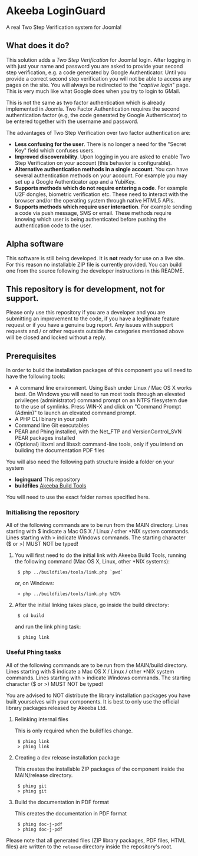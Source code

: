 # Akeeba LoginGuard

A real Two Step Verification system for Joomla!

## What does it do?

This solution adds a _Two Step Verification_ for Joomla! login. After logging in with just your name and password you are asked to provide your second step verification, e.g. a code generated by Google Authenticator. Until you provide a correct second step verification you will not be able to access any pages on the site. You will always be redirected to the "_captive login_" page. This is very much like what Google does when you try to login to GMail.

This is not the same as two factor authentication which is already implemented in Joomla. Two Factor Authentication requires the second authentication factor (e.g, the code generated by Google Authenticator) to be entered together with the username and password.

The advantages of Two Step Verification over two factor authentication are:
* **Less confusing for the user**. There is no longer a need for the "Secret Key" field which confuses users.
* **Improved discoverability**. Upon logging in you are asked to enable Two Step Verification on your account (this behavior is configurable).
* **Alternative authentication methods in a single account**. You can have several authentication methods on your account. For example you may set up a Google Authenticator app and a YubiKey.
* **Supports methods which do not require entering a code**. For example U2F dongles, biometric verification etc. These need to interact with the browser and/or the operating system through native HTML5 APIs.
* **Supports methods which require user interaction**. For example sending a code via push message, SMS or email. These methods require knowing which user is being authenticated before pushing the authentication code to the user.

## Alpha software

This software is still being developed. It is **not** ready for use on a live site. For this reason no installable ZIP file is currently provided. You can build one from the source following the developer instructions in this README.

## This repository is for development, not for support.

Please only use this repository if you are a developer and you are submitting an improvement to the code, if you have a legitimate feature request or if you have a genuine bug report. Any issues with support requests and / or other requests outside the categories mentioned above will be closed and locked without a reply.

## Prerequisites

In order to build the installation packages of this component you will need to have the following tools:

* A command line environment. Using Bash under Linux / Mac OS X works best. On Windows you will need to run most tools through an elevated privileges (administrator) command prompt on an NTFS filesystem due to the use of symlinks. Press WIN-X and click on "Command Prompt (Admin)" to launch an elevated command prompt.
* A PHP CLI binary in your path
* Command line Git executables
* PEAR and Phing installed, with the Net_FTP and VersionControl_SVN PEAR packages installed
* (Optional) libxml and libsxlt command-line tools, only if you intend on building the documentation PDF files

You will also need the following path structure inside a folder on your system

* **loginguard** This repository
* **buildfiles** [Akeeba Build Tools](https://github.com/akeeba/buildfiles)

You will need to use the exact folder names specified here.

### Initialising the repository

All of the following commands are to be run from the MAIN directory. Lines
starting with $ indicate a Mac OS X / Linux / other *NIX system commands. Lines
starting with > indicate Windows commands. The starting character ($ or >) MUST
NOT be typed!

1. You will first need to do the initial link with Akeeba Build Tools, running
   the following command (Mac OS X, Linux, other *NIX systems):

		$ php ../buildfiles/tools/link.php `pwd`

   or, on Windows:

		> php ../buildfiles/tools/link.php %CD%

1. After the initial linking takes place, go inside the build directory:

		$ cd build

   and run the link phing task:

		$ phing link

### Useful Phing tasks

All of the following commands are to be run from the MAIN/build directory.
Lines starting with $ indicate a Mac OS X / Linux / other *NIX system commands.
Lines starting with > indicate Windows commands. The starting character ($ or >)
MUST NOT be typed!

You are advised to NOT distribute the library installation packages you have built yourselves with your components. It
is best to only use the official library packages released by Akeeba Ltd.

1. Relinking internal files

   This is only required when the buildfiles change.

		$ phing link
		> phing link

1. Creating a dev release installation package

   This creates the installable ZIP packages of the component inside the
   MAIN/release directory.

		$ phing git
		> phing git
		
1. Build the documentation in PDF format

   This creates the documentation in PDF format

		$ phing doc-j-pdf
		> phing doc-j-pdf


Please note that all generated files (ZIP library packages, PDF files, HTML files) are written to the
`release` directory inside the repository's root.
